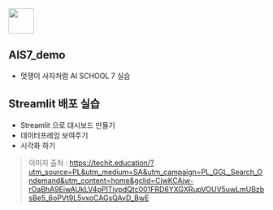 <img src = "https://i.imgur.com/G9MKnzX.png" width=50 hieght=50>

## AIS7_demo

* 멋쟁이 사자처럼 AI SCHOOL 7 실습


## Streamlit 배포 실습
* Streamlit 으로 대시보드 만들기
* 데이터프레임 보여주기
* 시각화 하기


> 이미지 출처 : https://techit.education/?utm_source=PL&utm_medium=SA&utm_campaign=PL_GGL_Search_Ondemand&utm_content=home&gclid=CjwKCAjw-rOaBhA9EiwAUkLV4pPITiypdQtc001FRD6YXGXRupVOUV5uwLmUBzbsBe5_6oPVt9L5vxoCAGsQAvD_BwE
